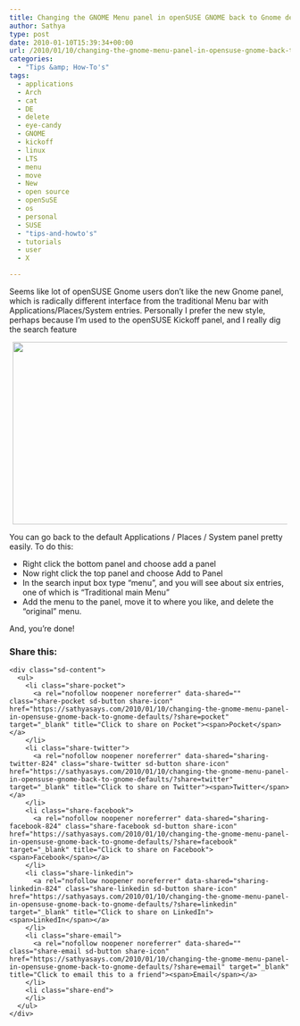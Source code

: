 ```yaml
---
title: Changing the GNOME Menu panel in openSUSE GNOME back to Gnome defaults
author: Sathya
type: post
date: 2010-01-10T15:39:34+00:00
url: /2010/01/10/changing-the-gnome-menu-panel-in-opensuse-gnome-back-to-gnome-defaults/
categories:
  - "Tips &amp; How-To's"
tags:
  - applications
  - Arch
  - cat
  - DE
  - delete
  - eye-candy
  - GNOME
  - kickoff
  - linux
  - LTS
  - menu
  - move
  - New
  - open source
  - openSuSE
  - os
  - personal
  - SUSE
  - "tips-and-howto's"
  - tutorials
  - user
  - X

---
```

Seems like lot of openSUSE Gnome users don&#8217;t like the new Gnome panel, which is radically different interface from the traditional Menu bar with Applications/Places/System entries. Personally I prefer the new style, perhaps because I&#8217;m used to the openSUSE Kickoff panel, and I really dig the search feature

<!--more-->

<a id="aptureLink_yMh1BnWwbY" style="margin-top: 0; margin-right: auto; margin-bottom: 0; margin-left: auto; text-align: center; display: block; padding-top: 0px; padding-right: 6px; padding-bottom: 0px; padding-left: 6px;" href="https://i0.wp.com/img245.imageshack.us/img245/694/uploadc.jpg"><img style="border: 0px none currentColor;" src="https://i0.wp.com/img245.imageshack.us/img245/694/uploadc.jpg?resize=509%2C327" alt="" width="509 px" height="327 px" data-recalc-dims="1" /></a>

You can go back to the default Applications / Places / System panel pretty easily. To do this:

  * Right click the bottom panel and choose add a panel
  * Now right click the top panel and choose Add to Panel
  * In the search input box type &#8220;menu&#8221;, and you will see about six entries, one of which is &#8220;Traditional main Menu&#8221;
  * Add the menu to the panel, move it to where you like, and delete the &#8220;original&#8221; menu.

And, you&#8217;re done!

<div class="sharedaddy sd-sharing-enabled">
  <div class="robots-nocontent sd-block sd-social sd-social-icon-text sd-sharing">
    <h3 class="sd-title">
      Share this:
    </h3>
    
    <div class="sd-content">
      <ul>
        <li class="share-pocket">
          <a rel="nofollow noopener noreferrer" data-shared="" class="share-pocket sd-button share-icon" href="https://sathyasays.com/2010/01/10/changing-the-gnome-menu-panel-in-opensuse-gnome-back-to-gnome-defaults/?share=pocket" target="_blank" title="Click to share on Pocket"><span>Pocket</span></a>
        </li>
        <li class="share-twitter">
          <a rel="nofollow noopener noreferrer" data-shared="sharing-twitter-824" class="share-twitter sd-button share-icon" href="https://sathyasays.com/2010/01/10/changing-the-gnome-menu-panel-in-opensuse-gnome-back-to-gnome-defaults/?share=twitter" target="_blank" title="Click to share on Twitter"><span>Twitter</span></a>
        </li>
        <li class="share-facebook">
          <a rel="nofollow noopener noreferrer" data-shared="sharing-facebook-824" class="share-facebook sd-button share-icon" href="https://sathyasays.com/2010/01/10/changing-the-gnome-menu-panel-in-opensuse-gnome-back-to-gnome-defaults/?share=facebook" target="_blank" title="Click to share on Facebook"><span>Facebook</span></a>
        </li>
        <li class="share-linkedin">
          <a rel="nofollow noopener noreferrer" data-shared="sharing-linkedin-824" class="share-linkedin sd-button share-icon" href="https://sathyasays.com/2010/01/10/changing-the-gnome-menu-panel-in-opensuse-gnome-back-to-gnome-defaults/?share=linkedin" target="_blank" title="Click to share on LinkedIn"><span>LinkedIn</span></a>
        </li>
        <li class="share-email">
          <a rel="nofollow noopener noreferrer" data-shared="" class="share-email sd-button share-icon" href="https://sathyasays.com/2010/01/10/changing-the-gnome-menu-panel-in-opensuse-gnome-back-to-gnome-defaults/?share=email" target="_blank" title="Click to email this to a friend"><span>Email</span></a>
        </li>
        <li class="share-end">
        </li>
      </ul>
    </div>
  </div>
</div>